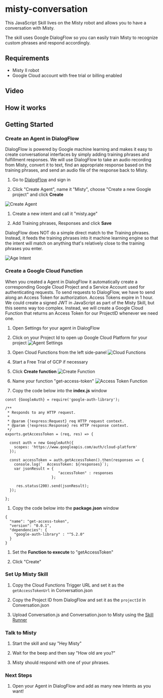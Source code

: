 # misty-conversation
This JavaScript Skill lives on the Misty robot and allows you to have a conversation with Misty. 

The skill uses Google DialogFlow so you can easily train Misty to recognize custom phrases and respond accordingly.

## Requirements
* Misty II robot
* Google Cloud account with free trial or billing enabled

## Video

## How it works


## Getting Started

### Create an Agent in DialogFlow
DialogFlow is powered by Google machine learning and makes it easy to create conversational interfaces by simply adding training phrases and fulfillment responses. We will use DialogFlow to take an audio recording from Misty, convert it to text, find an appropriate response based on the training phrases, and send an audio file of the response back to Misty.  
1. Go to [DialogFlow](https://dialogflow.com/) and sign in

1. Click "Create Agent", name it "Misty", choose "Create a new Google project" and click **Create** 
   
  ![Create Agent](/images/create_agent.png)

1. Create a new intent and call it "misty.age"

1. Add Training phrases, Responses and click **Save**  

DialogFlow does NOT do a simple direct match to the Training phrases. Instead, it feeds the training phrases into it machine learning engine so that the intent will match on anything that's relatively close to the training phrases you enter.

![Age Intent](/images/age_intent.png)

### Create a Google Cloud Function
When you created a Agent in DialogFlow it automatically create a corresponding Google Cloud Project and a Service Account used for authenticating requests. To send requests to DialogFlow, we have to send along an Access Token for authorization. Access Tokens expire in 1 hour. We could create a signed JWT in JavaScript as part of the Misty Skill, but this seems way too complex. Instead, we will create a Google Cloud Function that returns an Access Token for our ProjectID whenever we need one.
1. Open Settings for your agent in DialogFlow

1. Click on your Project Id to open up Google Cloud Platform for your project
![Agent Settings](/images/agent_settings.png)

1. Open Cloud Functions from the left side-panel
![Cloud Functions](/images/cloud_functions.png)

1. Start a Free Trial of GCP if necessary

1. Click **Create function**
![Create Function](/images/create_function.png)

1. Name your function "get-access-token"
![Access Token Function](/images/access_token_function.png)

1. Copy the code below into the **index.js** window
```
const {GoogleAuth} = require('google-auth-library');

/**
 * Responds to any HTTP request.
 *
 * @param {!express:Request} req HTTP request context.
 * @param {!express:Response} res HTTP response context.
 */
exports.getAccessToken = (req, res) => {

  const auth = new GoogleAuth({
    scopes: 'https://www.googleapis.com/auth/cloud-platform'
  });

  const accessToken = auth.getAccessToken().then(responses => {
    console.log(`  AccessToken: ${responses}`);
    var jsonResult = {
                        "accessToken" : responses
                     };

     res.status(200).send(jsonResult);
  });

};
```
1. Copy the code below into the **package.json** window
```
{
  "name": "get-access-token",
  "version": "0.0.1",
  "dependencies": {
    "google-auth-library" : "^5.2.0"
  }
}
```
1. Set the **Function to execute** to "getAccessToken"

1. Click "Create"


### Set Up Misty Skill
1. Copy the Cloud Functions Trigger URL and set it as the `getAccessTokenUrl` in Conversation.json

1. Copy the Project ID from DialogFlow and set it as the `projectId` in Conversation.json

1. Upload Conversation.js and Conversation.json to Misty using the [Skill Runner](http://sdk.mistyrobotics.com/skill-runner/)

### Talk to Misty
1. Start the skill and say "Hey Misty"

1. Wait for the beep and then say "How old are you?"

1. Misty should respond with one of your phrases.


### Next Steps
1. Open your Agent in DialogFlow and add as many new Intents as you want!
